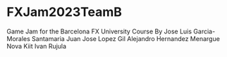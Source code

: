 # FXJam2023TeamB
Game Jam for the Barcelona FX University Course By 
Jose Luis Garcia-Morales Santamaria
Juan Jose Lopez Gil
Alejandro Hernandez Menargue
Nova Kiit
Ivan Rujula 

